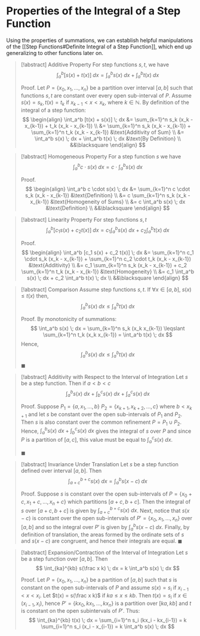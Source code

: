 # Properties of the Integral of a Step Function

Using the properties of summations, we can establish helpful manipulations of the [[Step Functions#Definite Integral of a Step Function]], which end up generalizing to other functions later on.

> [!abstract] Additive Property
> For step functions $s, t$, we have
> $$
> \int_a^b [s(x) + t(x)] \; dx = \int_a^b s(x) \; dx + \int_a^b t(x) \; dx
> $$
>
> Proof.
> Let $P = \{ x_0, x_1, \dots, x_n \}$ be a partition over interval $[a, b]$ such that functions $s, t$ are constant over every open sub-interval of $P$. Assume $s(x) = s_k, t(x) = t_k$ if $x_{k-1} \lt x \lt x_k$, where $k \in \mathbb{N}$. By definition of the integral of a step function:
> $$
> \begin{align}
> \int_a^b [t(x) + s(x)] \; dx &= \sum_{k=1}^n s_k (x_k - x_{k-1}) + t_k (x_k - x_{k-1}) \\
> &= \sum_{k=1}^n s_k (x_k - x_{k-1}) + \sum_{k=1}^n t_k (x_k - x_{k-1}) &\text{Additivity of Sum} \\
> &= \int_a^b s(x) \; dx + \int_a^b t(x) \; dx  &\text{By Definition} \\
> &&\blacksquare
> \end{align}
> $$

> [!abstract] Homogeneous Property
> For a step function $s$ we have
> $$
> \int_a^b c \cdot s(x) \; dx = c \cdot \int_a^b s(x) \; dx
> $$
>
> Proof.
> $$
> \begin{align}
> \int_a^b c \cdot s(x) \; dx &= \sum_{k=1}^n c \cdot s_k (x_k - x_{k-1}) &\text{Definition} \\
> &= c \sum_{k=1}^n s_k (x_k - x_{k-1}) &\text{Homogeneity of Sums} \\
> &= c \int_a^b s(x) \; dx &\text{Definition} \\
> &&\blacksquare
> \end{align}
> $$

> [!abstract] Linearity Property
> For step functions $s, t$
> $$
> \int_a^b [c_1 s(x) + c_2 t(x)] \; dx = c_1 \int_a^b s(x) \; dx + c_2 \int_a^b t(x) \; dx
> $$
>
> Proof.
> $$
> \begin{align}
> \int_a^b [c_1 s(x) + c_2 t(x)] \; dx &= \sum_{k=1}^n c_1 \cdot s_k (x_k - x_{k-1}) + \sum_{k=1}^n c_2 \cdot t_k (x_k - x_{k-1}) &\text{Additivity} \\
> &= c_1 \sum_{k=1}^n s_k (x_k - x_{k-1}) + c_2 \sum_{k=1}^n t_k (x_k - x_{k-1}) &\text{Homogeneity} \\
> &= c_1 \int_a^b s(x) \; dx + c_2 \int_a^b t(x) \; dx \\
> &&\blacksquare
> \end{align}
> $$

> [!abstract] Comparison
> Assume step functions $s, t$. If $\forall x \in [a, b], \; s(x) \leqslant t(x)$ then,
> $$
> \int_a^b s(x) \; dx \leqslant \int_a^b t(x) \; dx
> $$
>
> Proof.
> By monotonicity of summations:
> $$
> \int_a^b s(x) \; dx = \sum_{k=1}^n s_k (x_k x_{k-1}) \leqslant \sum_{k=1}^n t_k (x_k x_{k-1}) = \int_a^b t(x) \; dx
> $$
> Hence,
> $$
> \int_a^b s(x) \; dx \leqslant \int_a^b t(x) \; dx
> $$
> $\blacksquare$

> [!abstract] Additivity with Respect to the Interval of Integration
> Let $s$ be a step function. Then if $a \lt b \lt c$
> $$
> \int_a^b s(x) \; dx + \int_b^c s(x) \; dx + \int_a^c s(x) \; dx
> $$
>
> Proof.
> Suppose $P_1 = \{ a, x_1, \dots, b \}$ $P_2 = \{ x_{k+1}, x_{k+2}, \dots, c\}$ where $b < x_{k+1}$ and let $s$ be constant over the open sub-intervals of $P_1$ and $P_2$. Then $s$ is also constant over the common refinement $P = P_1 \cup P_2$. Hence, $\int_a^b s(x) \; dx + \int_b^c s(x) \; dx$ gives the integral of $s$ over $P$ and since $P$ is a partition of $[a, c]$, this value must be equal to $\int_a^c s(x) \; dx$.
>
> $\blacksquare$

> [!abstract] Invariance Under Translation
> Let $s$ be a step function defined over interval $[a, b]$. Then
> $$
> \int_{a+c}^{b+c} s(x) \; dx = \int_{a}^{b} s(x - c) \; dx
> $$
>
> Proof.
> Suppose $s$ is constant over the open sub-intervals of $P = \{x_0 + c, x_1 + c, \dots, x_n + c \}$ which partitions $[a + c,  b + c]$. Then the integral of $s$ over $[a + c, b + c]$ is given by $\int_{a + c}^{b + c} s(x) \; dx$. Next, notice that $s(x - c)$ is constant over the open sub-intervals of $P' = \{ x_0, x_1, \dots, x_n \}$ over $[a, b]$ and so the integral over $P'$ is given by $\int_a^b s(x - c) \; dx$. Finally, by definition of translation, the areas formed by the ordinate sets of $s$ and $s(x - c)$ are congruent, and hence their integrals are equal.
> $\blacksquare$

> [!abstract] Expansion/Contraction of the Interval of Integration
> Let $s$ be a step function over $[a, b]$. Then
> $$
> \int_{ka}^{kb} s(\frac x k) \; dx = k \int_a^b s(x) \; dx
> $$
>
> Proof.
> Let $P = \{ x_0, x_1, \dots, x_n \}$ be a partition of $[a, b]$ such that $s$ is constant on the open sub-intervals of $P$ and assume $s(x) = s_i$ if $x_{i-1} < x < x_i$. Let $t(x) = s(\frac x k)$ if $ka \leqslant x \leqslant kb$. Then $t(x) = s_i$ if $x \in (x_{i-1}, x_i)$, hence $P' = \{ kx_0, kx_1, \dots, kx_n \}$ is a partition over $[ka, kb]$ and $t$ is constant on the open subintervals of $P'$. Thus:
> $$
> \int_{ka}^{kb} t(x) \; dx = \sum_{i=1}^n s_i (kx_i - kx_{i-1}) = k \sum_{i=1}^n s_i (x_i - x_{i-1}) = k \int_a^b s(x) \; dx
> $$

